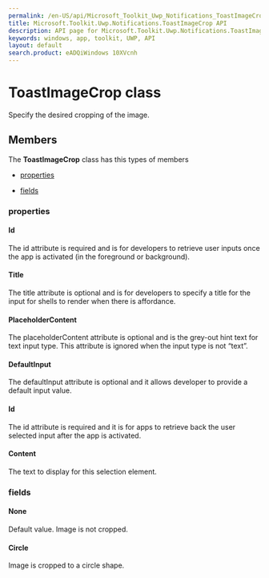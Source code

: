 ```yaml
---
permalink: /en-US/api/Microsoft_Toolkit_Uwp_Notifications_ToastImageCrop.htm
title: Microsoft.Toolkit.Uwp.Notifications.ToastImageCrop API 
description: API page for Microsoft.Toolkit.Uwp.Notifications.ToastImageCrop
keywords: windows, app, toolkit, UWP, API
layout: default
search.product: eADQiWindows 10XVcnh
---
```



# ToastImageCrop class

Specify the desired cropping of the image.

## Members

The **ToastImageCrop** class has this types of members

* [properties](#properties)

* [fields](#fields)

### properties

#### Id

The id attribute is required and is for developers to retrieve user inputs once the app is activated (in the foreground or background).

#### Title

The title attribute is optional and is for developers to specify a title for the input for shells to render when there is affordance.

#### PlaceholderContent

The placeholderContent attribute is optional and is the grey-out hint text for text input type. This attribute is ignored when the input type is not “text”.

#### DefaultInput

The defaultInput attribute is optional and it allows developer to provide a default input value.

#### Id

The id attribute is required and it is for apps to retrieve back the user selected input after the app is activated.

#### Content

The text to display for this selection element.

### fields

#### None

Default value. Image is not cropped.

#### Circle

Image is cropped to a circle shape.
